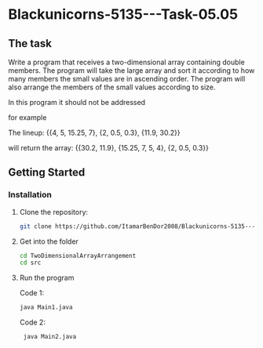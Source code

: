 # Blackunicorns-5135---Task-05.05

## The task

Write a program that receives a two-dimensional array containing double members.
The program will take the large array and sort it according to how many members the small values ​​are in ascending order.
The program will also arrange the members of the small values ​​according to size.

In this program it should not be addressed

for example

The lineup: {{4, 5, 15.25, 7}, {2, 0.5, 0.3}, {11.9, 30.2}}

will return the array: {{30.2, 11.9}, {15.25, 7, 5, 4}, {2, 0.5, 0.3}}

## Getting Started

### Installation

1. Clone the repository:

    ```sh
    git clone https://github.com/ItamarBenDor2008/Blackunicorns-5135---Task-03.03.git
    ```

2. Get into the folder

    ```sh
    cd TwoDimensionalArrayArrangement
    cd src
    ```
3. Run the program
   
     Code 1:
    ```sh
    java Main1.java
    ```
     Code 2:
   ```sh
    java Main2.java
    ```
